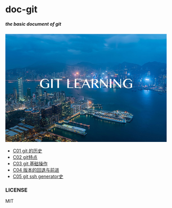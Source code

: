# doc-git

##### the basic document of git

![](./screenshot/banner.jpg)

- [C01 git 的历史](./doc/c01.md)
- [C02 git特点](./doc/c02.md)
- [C03 git 基础操作](./doc/c03.md)
- [C04 版本的回退与前进](./doc/c04.md)
- [C05 git ssh generator史](./doc/c05.md)

### LICENSE

MIT
